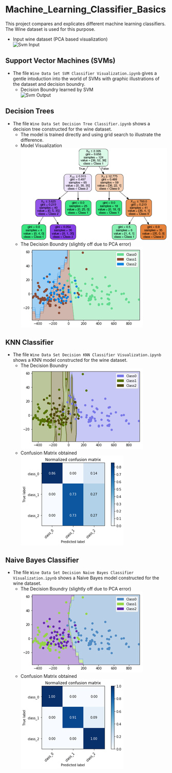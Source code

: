 # Machine_Learning_Classifier_Basics

This project compares and explicates different machine learning classifiers. The Wine dataset is used for this purpose.
* Input wine dataset (PCA based visualization) <br>![Svm Input](https://github.com/R-Suresh/SVM_Basics/blob/master/images/svm_input.png)

## Support Vector Machines (SVMs)
* The file ```Wine Data Set SVM Classifier Visualization.ipynb``` gives a gentle intoduction into the world of SVMs with graphic illustrations of the dataset and decision boundry.
   * Decision Boundry learned by SVM <br> ![Svm Output](https://github.com/R-Suresh/SVM_Basics/blob/master/images/svm_output.png)
 
 ## Decision Trees
* The file ```Wine Data Set Decision Tree Classifier.ipynb``` shows a decision tree constructed for the wine dataset.
   * The model is trained directly and using grid search to illustrate the difference.
   * Model Visualization <br>
      ![Tree Model](https://github.com/R-Suresh/Machine_Learning_Classifier_Basics/blob/master/images/dt_model.png)
   * The Decision Boundry (slightly off due to PCA error) <br>
   ![DT result](https://github.com/R-Suresh/Machine_Learning_Classifier_Basics/blob/master/images/dt_result.png)

 ## KNN Classifier
* The file ```Wine Data Set Decision KNN Classifier Visualization.ipynb``` shows a KNN model constructed for the wine dataset.
   * The Decision Boundry <br>
   ![KNN result](https://github.com/R-Suresh/Machine_Learning_Classifier_Basics/blob/master/images/knn_result.png)
   * Confusion Matrix obtained <br>
      ![Confusion Matrix KNN](https://github.com/R-Suresh/Machine_Learning_Classifier_Basics/blob/master/images/confusion_matrix_KNN.png)

 ## Naive Bayes Classifier
* The file ```Wine Data Set Decision Naive Bayes Classifier Visualization.ipynb``` shows a Naive Bayes model constructed for the wine dataset.
   * The Decision Boundry (slightly off due to PCA error) <br>
   ![NB result](https://github.com/R-Suresh/Machine_Learning_Classifier_Basics/blob/master/images/dec_bound_nb.png)
   * Confusion Matrix obtained <br>
      ![Confusion Matrix NB](https://github.com/R-Suresh/Machine_Learning_Classifier_Basics/blob/master/images/confusion_matrix_NB.png)

